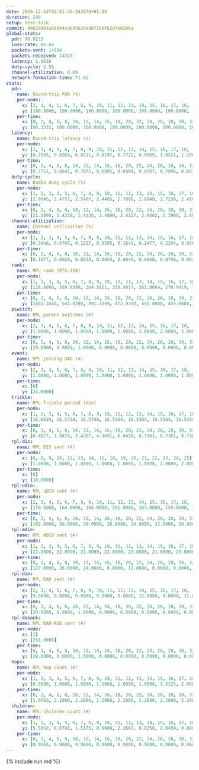 ```yaml
---
date: 2018-12-14T02:01:45.242078+01:00
duration: 240
setup: test-tsch
commit: 49620903a56894e3b45629ad8f156f62d7e02b6a
global-stats:
  pdr: 99.9233
  loss-rate: 8e-04
  packets-sent: 14334
  packets-received: 14323
  latency: 1.1016
  duty-cycle: 2.56
  channel-utilization: 0.09
  network-formation-time: 71.02
stats:
  pdr:
    name: Round-trip PDR (%)
    per-node:
      x: [2, 3, 4, 5, 6, 7, 8, 9, 10, 11, 12, 13, 14, 15, 16, 17, 18, 19, 20, 21, 22, 23, 24, 25]
      y: [100.0000, 100.0000, 100.0000, 100.0000, 100.0000, 100.0000, 100.0000, 99.8342, 100.0000, 100.0000, 99.8270, 99.8336, 100.0000, 100.0000, 100.0000, 100.0000, 99.6737, 99.8276, 99.8336, 99.8243, 100.0000, 99.8408, 99.8261, 99.8302]
    per-time:
      x: [0, 2, 4, 6, 8, 10, 12, 14, 16, 18, 20, 22, 24, 26, 28, 30, 32, 34, 36, 38, 40, 42, 44, 46, 48, 50, 52, 54, 56, 58, 60, 62, 64, 66, 68, 70, 72, 74, 76, 78, 80, 82, 84, 86, 88, 90, 92, 94, 96, 98, 100, 102, 104, 106, 108, 110, 112, 114, 116, 118, 120, 122, 124, 126, 128, 130, 132, 134, 136, 138, 140, 142, 144, 146, 148, 150, 152, 154, 156, 158, 160, 162, 164, 166, 168, 170, 172, 174, 176, 178, 180, 182, 184, 186, 188, 190, 192, 194, 196, 198, 200, 202, 204, 206, 208, 210, 212, 214, 216, 218, 220, 222, 224, 226, 228, 230, 232, 234, 236, 238, 240]
      y: [98.3333, 100.0000, 100.0000, 100.0000, 100.0000, 100.0000, 100.0000, 100.0000, 100.0000, 100.0000, 100.0000, 100.0000, 100.0000, 100.0000, 100.0000, 100.0000, 100.0000, 100.0000, 100.0000, 100.0000, 100.0000, 100.0000, 100.0000, 100.0000, 100.0000, 100.0000, 100.0000, 100.0000, 100.0000, 100.0000, 99.1667, 100.0000, 100.0000, 100.0000, 100.0000, 100.0000, 100.0000, 100.0000, 100.0000, 100.0000, 100.0000, 100.0000, 100.0000, 100.0000, 100.0000, 100.0000, 100.0000, 100.0000, 100.0000, 100.0000, 100.0000, 100.0000, 100.0000, 100.0000, 100.0000, 100.0000, 100.0000, 100.0000, 100.0000, 100.0000, 100.0000, 100.0000, 100.0000, 100.0000, 99.1667, 99.1667, 100.0000, 100.0000, 100.0000, 100.0000, 100.0000, 100.0000, 100.0000, 100.0000, 100.0000, 100.0000, 100.0000, 100.0000, 100.0000, 100.0000, 100.0000, 100.0000, 100.0000, 100.0000, 100.0000, 100.0000, 100.0000, 100.0000, 98.3333, 100.0000, 100.0000, 100.0000, 99.1667, 100.0000, 100.0000, 100.0000, 100.0000, 100.0000, 100.0000, 100.0000, 100.0000, 100.0000, 98.3333, 99.1667, 100.0000, 100.0000, 100.0000, 100.0000, 100.0000, 100.0000, 100.0000, 100.0000, 100.0000, 100.0000, 100.0000, 100.0000, 100.0000, 100.0000, 100.0000, 100.0000, null]
  latency:
    name: Round-trip latency (s)
    per-node:
      x: [2, 3, 4, 5, 6, 7, 8, 9, 10, 11, 12, 13, 14, 15, 16, 17, 18, 19, 20, 21, 22, 23, 24, 25]
      y: [0.7505, 0.8269, 0.8511, 0.8197, 0.7722, 0.9509, 1.0521, 1.1065, 0.9479, 1.2674, 1.0796, 1.0574, 1.2814, 0.9851, 1.1023, 1.1947, 1.2196, 1.3215, 1.1848, 1.2127, 1.2225, 1.4068, 1.4077, 1.4344]
    per-time:
      x: [0, 2, 4, 6, 8, 10, 12, 14, 16, 18, 20, 22, 24, 26, 28, 30, 32, 34, 36, 38, 40, 42, 44, 46, 48, 50, 52, 54, 56, 58, 60, 62, 64, 66, 68, 70, 72, 74, 76, 78, 80, 82, 84, 86, 88, 90, 92, 94, 96, 98, 100, 102, 104, 106, 108, 110, 112, 114, 116, 118, 120, 122, 124, 126, 128, 130, 132, 134, 136, 138, 140, 142, 144, 146, 148, 150, 152, 154, 156, 158, 160, 162, 164, 166, 168, 170, 172, 174, 176, 178, 180, 182, 184, 186, 188, 190, 192, 194, 196, 198, 200, 202, 204, 206, 208, 210, 212, 214, 216, 218, 220, 222, 224, 226, 228, 230, 232, 234, 236, 238, 240]
      y: [0.7751, 0.6641, 0.7075, 0.6895, 0.6804, 0.6707, 0.7096, 0.6510, 0.6811, 0.6858, 0.6849, 0.6244, 0.7101, 0.6697, 0.7033, 0.6613, 0.6397, 0.6554, 0.6495, 0.5918, 0.6489, 0.6509, 0.6779, 0.6478, 0.6486, 0.6580, 0.6738, 0.6962, 0.6653, 0.6900, 0.7261, 0.7246, 0.7059, 0.6369, 0.6681, 0.7204, 0.7377, 0.7192, 0.7232, 0.6345, 0.6250, 0.6439, 0.6937, 0.6861, 0.7558, 0.7147, 0.6875, 0.7639, 0.8117, 0.7498, 0.6805, 0.7103, 0.6535, 0.9630, 1.1023, 0.8999, 0.8710, 0.7252, 0.7328, 0.9306, 1.4457, 1.3342, 1.0127, 0.8956, 0.9151, 1.0277, 1.6009, 1.5561, 1.4793, 1.3241, 1.0351, 1.1120, 1.6472, 1.7138, 1.6334, 1.5407, 1.4644, 1.3166, 1.6140, 1.5999, 1.5833, 1.6351, 1.5959, 1.5869, 1.5841, 1.6019, 1.5835, 1.5679, 1.6218, 1.5477, 1.5743, 1.6030, 1.5571, 1.5636, 1.5334, 1.5414, 1.5302, 1.5127, 1.5677, 1.5648, 1.5654, 1.5979, 1.6074, 1.6338, 1.6036, 1.6051, 1.5703, 1.4981, 1.5565, 1.5505, 1.5284, 1.5297, 1.5833, 1.5832, 1.5457, 1.5362, 1.5290, 1.5024, 1.5110, 1.5352, null]
  duty-cycle:
    name: Radio duty cycle (%)
    per-node:
      x: [1, 2, 3, 4, 5, 6, 7, 8, 9, 10, 11, 12, 13, 14, 15, 16, 17, 18, 19, 20, 21, 22, 23, 24, 25]
      y: [2.9045, 2.4772, 2.5487, 2.4485, 2.7006, 2.6840, 2.7238, 2.4163, 2.3660, 2.5473, 2.4063, 2.4849, 2.5721, 2.4278, 2.7750, 2.5023, 2.5375, 2.5935, 2.5179, 2.6461, 2.5580, 2.6128, 2.5351, 2.4985, 2.5646]
    per-time:
      x: [0, 2, 4, 6, 8, 10, 12, 14, 16, 18, 20, 22, 24, 26, 28, 30, 32, 34, 36, 38, 40, 42, 44, 46, 48, 50, 52, 54, 56, 58, 60, 62, 64, 66, 68, 70, 72, 74, 76, 78, 80, 82, 84, 86, 88, 90, 92, 94, 96, 98, 100, 102, 104, 106, 108, 110, 112, 114, 116, 118, 120, 122, 124, 126, 128, 130, 132, 134, 136, 138, 140, 142, 144, 146, 148, 150, 152, 154, 156, 158, 160, 162, 164, 166, 168, 170, 172, 174, 176, 178, 180, 182, 184, 186, 188, 190, 192, 194, 196, 198, 200, 202, 204, 206, 208, 210, 212, 214, 216, 218, 220, 222, 224, 226, 228, 230, 232, 234, 236, 238, 240]
      y: [21.2890, 2.4338, 2.4130, 2.4090, 2.4137, 2.4002, 2.3900, 2.4017, 2.4100, 2.4078, 2.4016, 2.3846, 2.3980, 2.4162, 2.4270, 2.4191, 2.3951, 2.3937, 2.3978, 2.3967, 2.3799, 2.3981, 2.3932, 2.4028, 2.3941, 2.3993, 2.4092, 2.4044, 2.3944, 2.4168, 2.3890, 2.4093, 2.4199, 2.3975, 2.4026, 2.4021, 2.4059, 2.4022, 2.3979, 2.3960, 2.3971, 2.4037, 2.3916, 2.3993, 2.3921, 2.4066, 2.3894, 2.3956, 2.4039, 2.4035, 2.4040, 2.3985, 2.3925, 2.3849, 2.3907, 2.3869, 2.3963, 2.4064, 2.4031, 2.4171, 2.4037, 2.4001, 2.3974, 2.4092, 2.4070, 2.3941, 2.4044, 2.3958, 2.4064, 2.3983, 2.3972, 2.4125, 2.4070, 2.4119, 2.4015, 2.4157, 2.3929, 2.4071, 2.4086, 2.4074, 2.3998, 2.3958, 2.4013, 2.4074, 2.4079, 2.4166, 2.4220, 2.3976, 2.3932, 2.3939, 2.4002, 2.3994, 2.4040, 2.4230, 2.4153, 2.3984, 2.3950, 2.3912, 2.3994, 2.4056, 2.4006, 2.4050, 2.4101, 2.4387, 2.4487, 2.4324, 2.4239, 2.4166, 2.4065, 2.4185, 2.4168, 2.4047, 2.4071, 2.4286, 2.4284, 2.4123, 2.4063, 2.4138, 2.3933, 2.4039, null]
  channel-utilization:
    name: Channel utilization (%)
    per-node:
      x: [1, 2, 3, 4, 5, 6, 7, 8, 9, 10, 11, 12, 13, 14, 15, 16, 17, 18, 19, 20, 21, 22, 23, 24, 25]
      y: [0.3448, 0.0765, 0.1227, 0.0505, 0.1641, 0.1477, 0.2294, 0.0364, 0.0387, 0.0442, 0.0404, 0.0617, 0.0723, 0.0316, 0.1501, 0.0826, 0.0944, 0.0749, 0.0469, 0.0567, 0.0335, 0.0424, 0.0317, 0.0302, 0.0312]
    per-time:
      x: [0, 2, 4, 6, 8, 10, 12, 14, 16, 18, 20, 22, 24, 26, 28, 30, 32, 34, 36, 38, 40, 42, 44, 46, 48, 50, 52, 54, 56, 58, 60, 62, 64, 66, 68, 70, 72, 74, 76, 78, 80, 82, 84, 86, 88, 90, 92, 94, 96, 98, 100, 102, 104, 106, 108, 110, 112, 114, 116, 118, 120, 122, 124, 126, 128, 130, 132, 134, 136, 138, 140, 142, 144, 146, 148, 150, 152, 154, 156, 158, 160, 162, 164, 166, 168, 170, 172, 174, 176, 178, 180, 182, 184, 186, 188, 190, 192, 194, 196, 198, 200, 202, 204, 206, 208, 210, 212, 214, 216, 218, 220, 222, 224, 226, 228, 230, 232, 234, 236, 238, 240]
      y: [0.1077, 0.0920, 0.0838, 0.0859, 0.0849, 0.0860, 0.0798, 0.0830, 0.0851, 0.0875, 0.0839, 0.0766, 0.0851, 0.0912, 0.0936, 0.0910, 0.0806, 0.0810, 0.0827, 0.0813, 0.0738, 0.0848, 0.0797, 0.0824, 0.0799, 0.0827, 0.0877, 0.0886, 0.0827, 0.0927, 0.0792, 0.0894, 0.0931, 0.0827, 0.0839, 0.0839, 0.0863, 0.0840, 0.0834, 0.0831, 0.0807, 0.0834, 0.0801, 0.0827, 0.0813, 0.0884, 0.0803, 0.0830, 0.0867, 0.0826, 0.0844, 0.0802, 0.0785, 0.0764, 0.0803, 0.0794, 0.0801, 0.0843, 0.0833, 0.0851, 0.0828, 0.0824, 0.0815, 0.0864, 0.0865, 0.0831, 0.0861, 0.0811, 0.0847, 0.0829, 0.0832, 0.0899, 0.0880, 0.0902, 0.0864, 0.0905, 0.0797, 0.0873, 0.0869, 0.0902, 0.0850, 0.0825, 0.0865, 0.0885, 0.0873, 0.0895, 0.0923, 0.0824, 0.0845, 0.0825, 0.0853, 0.0852, 0.0869, 0.0907, 0.0897, 0.0807, 0.0807, 0.0798, 0.0836, 0.0877, 0.0830, 0.0881, 0.0883, 0.0993, 0.1024, 0.0961, 0.0923, 0.0877, 0.0843, 0.0895, 0.0897, 0.0832, 0.0846, 0.0955, 0.0956, 0.0879, 0.0844, 0.0886, 0.0782, 0.0837, null]
  rank:
    name: RPL rank (ETX-128)
    per-node:
      x: [1, 2, 3, 4, 5, 6, 7, 8, 9, 10, 11, 12, 13, 14, 15, 16, 17, 18, 19, 20, 21, 22, 23, 24, 25]
      y: [128.0000, 259.6390, 264.5851, 258.9917, 261.0664, 270.9419, 350.3551, 448.6322, 482.7490, 409.3210, 500.2049, 398.0898, 471.2450, 556.9465, 425.9795, 491.8843, 446.1516, 566.4177, 592.3185, 575.8065, 580.9917, 572.9091, 693.8633, 947.5833, 699.4309]
    per-time:
      x: [0, 2, 4, 6, 8, 10, 12, 14, 16, 18, 20, 22, 24, 26, 28, 30, 32, 34, 36, 38, 40, 42, 44, 46, 48, 50, 52, 54, 56, 58, 60, 62, 64, 66, 68, 70, 72, 74, 76, 78, 80, 82, 84, 86, 88, 90, 92, 94, 96, 98, 100, 102, 104, 106, 108, 110, 112, 114, 116, 118, 120, 122, 124, 126, 128, 130, 132, 134, 136, 138, 140, 142, 144, 146, 148, 150, 152, 154, 156, 158, 160, 162, 164, 166, 168, 170, 172, 174, 176, 178, 180, 182, 184, 186, 188, 190, 192, 194, 196, 198, 200, 202, 204, 206, 208, 210, 212, 214, 216, 218, 220, 222, 224, 226, 228, 230, 232, 234, 236, 238, 240]
      y: [1463.1646, 541.0200, 491.1569, 472.9200, 455.8800, 455.0600, 455.3200, 454.4200, 449.7800, 449.4000, 448.2600, 450.2000, 456.3654, 491.7170, 478.1200, 470.5600, 453.0400, 448.8200, 446.5200, 446.9200, 444.8600, 446.2000, 445.1600, 446.1400, 451.1600, 450.4200, 450.9000, 452.1961, 452.5686, 459.8491, 453.3654, 448.1373, 459.1176, 456.9412, 458.9000, 462.0192, 454.5098, 451.5000, 452.5882, 448.0400, 451.1569, 451.6667, 446.5800, 446.9000, 444.3000, 484.6923, 471.7800, 477.8846, 472.2963, 454.6000, 438.8627, 431.7600, 433.2800, 436.3400, 432.6863, 432.3725, 434.7451, 435.8039, 436.8600, 442.1600, 447.9000, 445.6800, 450.0000, 446.6200, 458.5000, 453.0588, 453.5000, 448.6078, 446.6800, 446.3800, 453.9200, 459.9800, 461.6667, 459.1200, 463.8077, 458.4902, 457.1154, 444.8200, 447.6400, 456.6154, 452.6600, 457.0000, 447.6800, 454.5800, 456.3600, 449.0000, 456.2549, 451.5098, 462.6078, 460.8235, 460.4800, 461.9608, 468.3462, 459.0000, 460.1200, 456.2600, 451.7800, 455.1961, 452.3654, 447.7451, 443.9412, 446.7600, 447.9400, 459.4314, 467.6000, 472.2800, 478.4231, 468.3000, 473.6415, 465.3077, 449.6400, 449.0400, 450.4118, 449.8000, 452.0000, 454.6275, 449.2800, 453.4314, 464.4600, 458.2745, null]
  pswitch:
    name: RPL parent switches (#)
    per-node:
      x: [2, 3, 4, 5, 6, 7, 8, 9, 10, 11, 12, 13, 14, 15, 16, 17, 18, 19, 20, 21, 22, 23, 24, 25]
      y: [1.0000, 1.0000, 1.0000, 1.0000, 1.0000, 5.0000, 2.0000, 3.0000, 3.0000, 4.0000, 5.0000, 9.0000, 3.0000, 4.0000, 2.0000, 4.0000, 9.0000, 8.0000, 8.0000, 2.0000, 2.0000, 16.0000, 12.0000, 6.0000]
    per-time:
      x: [0, 2, 4, 6, 8, 10, 12, 14, 16, 18, 20, 22, 24, 26, 28, 30, 32, 34, 36, 38, 40, 42, 44, 46, 48, 50, 52, 54, 56, 58, 60, 62, 64, 66, 68, 70, 72, 74, 76, 78, 80, 82, 84, 86, 88, 90, 92, 94, 96, 98, 100, 102, 104, 106, 108, 110, 112, 114, 116, 118, 120, 122, 124, 126, 128, 130, 132, 134, 136, 138, 140, 142, 144, 146, 148, 150, 152, 154, 156, 158, 160, 162, 164, 166, 168, 170, 172, 174, 176, 178, 180, 182, 184, 186, 188, 190, 192, 194, 196, 198, 200, 202, 204, 206, 208, 210, 212, 214, 216, 218, 220, 222, 224, 226, 228, 230, 232, 234, 236, 238]
      y: [29.0000, 0.0000, 1.0000, 0.0000, 0.0000, 0.0000, 0.0000, 0.0000, 0.0000, 0.0000, 0.0000, 0.0000, 2.0000, 3.0000, 0.0000, 0.0000, 0.0000, 0.0000, 0.0000, 0.0000, 0.0000, 0.0000, 0.0000, 0.0000, 0.0000, 0.0000, 0.0000, 1.0000, 1.0000, 3.0000, 2.0000, 1.0000, 1.0000, 1.0000, 0.0000, 2.0000, 1.0000, 2.0000, 1.0000, 0.0000, 1.0000, 1.0000, 0.0000, 0.0000, 0.0000, 2.0000, 0.0000, 2.0000, 4.0000, 0.0000, 1.0000, 0.0000, 0.0000, 0.0000, 1.0000, 1.0000, 1.0000, 1.0000, 0.0000, 0.0000, 0.0000, 0.0000, 1.0000, 0.0000, 4.0000, 1.0000, 0.0000, 1.0000, 0.0000, 0.0000, 0.0000, 0.0000, 1.0000, 0.0000, 2.0000, 1.0000, 2.0000, 0.0000, 0.0000, 2.0000, 0.0000, 1.0000, 0.0000, 0.0000, 0.0000, 2.0000, 1.0000, 1.0000, 1.0000, 1.0000, 0.0000, 1.0000, 2.0000, 3.0000, 0.0000, 0.0000, 0.0000, 1.0000, 2.0000, 1.0000, 1.0000, 0.0000, 0.0000, 1.0000, 0.0000, 0.0000, 2.0000, 0.0000, 3.0000, 2.0000, 0.0000, 0.0000, 1.0000, 0.0000, 1.0000, 1.0000, 0.0000, 1.0000, 0.0000, 1.0000]
  event:
    name: RPL joining DAG (#)
    per-node:
      x: [2, 3, 4, 5, 6, 7, 8, 9, 10, 11, 12, 13, 14, 15, 16, 17, 18, 19, 20, 21, 22, 23, 24, 25]
      y: [1.0000, 1.0000, 1.0000, 1.0000, 1.0000, 1.0000, 1.0000, 1.0000, 1.0000, 1.0000, 1.0000, 1.0000, 1.0000, 1.0000, 1.0000, 1.0000, 1.0000, 1.0000, 1.0000, 1.0000, 1.0000, 1.0000, 1.0000, 1.0000]
    per-time:
      x: [0]
      y: [24.0000]
  trickle:
    name: RPL Trickle period (min)
    per-node:
      x: [1, 2, 3, 4, 5, 6, 7, 8, 9, 10, 11, 12, 13, 14, 15, 16, 17, 18, 19, 20, 21, 22, 23, 24, 25]
      y: [16.6639, 16.5758, 16.5758, 16.5304, 16.5304, 16.5304, 16.5459, 16.5344, 16.5382, 16.5377, 16.5868, 16.4077, 16.5603, 16.5382, 16.5370, 16.5338, 16.5415, 16.4857, 16.4113, 16.5497, 16.5270, 16.5267, 16.5189, 16.5644, 16.5425]
    per-time:
      x: [0, 2, 4, 6, 8, 10, 12, 14, 16, 18, 20, 22, 24, 26, 28, 30, 32, 34, 36, 38, 40, 42, 44, 46, 48, 50, 52, 54, 56, 58, 60, 62, 64, 66, 68, 70, 72, 74, 76, 78, 80, 82, 84, 86, 88, 90, 92, 94, 96, 98, 100, 102, 104, 106, 108, 110, 112, 114, 116, 118, 120, 122, 124, 126, 128, 130, 132, 134, 136, 138, 140, 142, 144, 146, 148, 150, 152, 154, 156, 158, 160, 162, 164, 166, 168, 170, 172, 174, 176, 178, 180, 182, 184, 186, 188, 190, 192, 194, 196, 198, 200, 202, 204, 206, 208, 210, 212, 214, 216, 218, 220, 222, 224, 226, 228, 230, 232, 234, 236, 238, 240]
      y: [0.4027, 1.9879, 3.4267, 4.3691, 6.6410, 8.7381, 8.7381, 8.7381, 9.4372, 17.4763, 17.4763, 17.4763, 17.4763, 17.4763, 17.4763, 17.4763, 17.4763, 17.4763, 17.4763, 17.4763, 17.4763, 17.4763, 17.4763, 17.4763, 17.4763, 17.4763, 17.4763, 17.4763, 17.4763, 17.4763, 17.4763, 17.4763, 17.4763, 17.4763, 17.4763, 17.4763, 17.4763, 17.4763, 17.4763, 17.4763, 17.4763, 17.4763, 17.4763, 17.4763, 17.4763, 17.4763, 17.4763, 17.4763, 17.4763, 17.4763, 17.4763, 17.4763, 17.4763, 17.4763, 17.4763, 17.4763, 17.4763, 17.4763, 17.4763, 17.4763, 17.4763, 17.4763, 17.4763, 17.4763, 17.4763, 17.4763, 17.4763, 17.4763, 17.4763, 17.4763, 17.4763, 17.4763, 17.4763, 17.4763, 17.4763, 17.4763, 17.4763, 17.4763, 17.4763, 17.4763, 17.4763, 17.4763, 17.4763, 17.4763, 17.4763, 17.4763, 17.4763, 17.4763, 17.4763, 17.4763, 17.4763, 17.4763, 17.4763, 17.4763, 17.4763, 17.4763, 17.4763, 17.4763, 17.4763, 17.4763, 17.4763, 17.4763, 17.4763, 17.4763, 17.4763, 17.4763, 17.4763, 17.4763, 17.4763, 17.4763, 17.4763, 17.4763, 17.4763, 17.4763, 17.4763, 17.4763, 17.4763, 17.4763, 17.4763, 17.4763, null]
  rpl-dis:
    name: RPL DIS sent (#)
    per-node:
      x: [6, 8, 9, 10, 12, 13, 14, 15, 18, 19, 20, 21, 22, 23, 24, 25]
      y: [1.0000, 1.0000, 1.0000, 1.0000, 1.0000, 1.0000, 1.0000, 2.0000, 1.0000, 1.0000, 2.0000, 1.0000, 1.0000, 1.0000, 2.0000, 1.0000]
    per-time:
      x: [0]
      y: [19.0000]
  rpl-udio:
    name: RPL uDIO sent (#)
    per-node:
      x: [2, 3, 4, 5, 6, 7, 8, 9, 10, 11, 12, 13, 14, 15, 16, 17, 18, 19, 20, 21, 22, 23, 24, 25]
      y: [170.0000, 164.0000, 166.0000, 161.0000, 163.0000, 150.0000, 174.0000, 169.0000, 167.0000, 166.0000, 163.0000, 176.0000, 168.0000, 167.0000, 159.0000, 155.0000, 163.0000, 169.0000, 164.0000, 160.0000, 164.0000, 167.0000, 162.0000, 168.0000]
    per-time:
      x: [0, 2, 4, 6, 8, 10, 12, 14, 16, 18, 20, 22, 24, 26, 28, 30, 32, 34, 36, 38, 40, 42, 44, 46, 48, 50, 52, 54, 56, 58, 60, 62, 64, 66, 68, 70, 72, 74, 76, 78, 80, 82, 84, 86, 88, 90, 92, 94, 96, 98, 100, 102, 104, 106, 108, 110, 112, 114, 116, 118, 120, 122, 124, 126, 128, 130, 132, 134, 136, 138, 140, 142, 144, 146, 148, 150, 152, 154, 156, 158, 160, 162, 164, 166, 168, 170, 172, 174, 176, 178, 180, 182, 184, 186, 188, 190, 192, 194, 196, 198, 200, 202, 204, 206, 208, 210, 212, 214, 216, 218, 220, 222, 224, 226, 228, 230, 232, 234, 236, 238, 240]
      y: [102.0000, 36.0000, 36.0000, 36.0000, 34.0000, 31.0000, 30.0000, 35.0000, 30.0000, 35.0000, 31.0000, 35.0000, 32.0000, 37.0000, 33.0000, 33.0000, 29.0000, 27.0000, 37.0000, 35.0000, 30.0000, 28.0000, 34.0000, 30.0000, 32.0000, 35.0000, 33.0000, 33.0000, 28.0000, 30.0000, 38.0000, 30.0000, 36.0000, 32.0000, 28.0000, 35.0000, 28.0000, 33.0000, 30.0000, 32.0000, 38.0000, 30.0000, 34.0000, 34.0000, 30.0000, 33.0000, 34.0000, 34.0000, 33.0000, 37.0000, 28.0000, 29.0000, 29.0000, 29.0000, 37.0000, 31.0000, 32.0000, 31.0000, 33.0000, 29.0000, 33.0000, 31.0000, 30.0000, 32.0000, 34.0000, 28.0000, 31.0000, 33.0000, 31.0000, 33.0000, 36.0000, 32.0000, 31.0000, 32.0000, 26.0000, 34.0000, 35.0000, 36.0000, 31.0000, 31.0000, 33.0000, 34.0000, 31.0000, 37.0000, 35.0000, 37.0000, 37.0000, 35.0000, 33.0000, 27.0000, 31.0000, 32.0000, 33.0000, 32.0000, 33.0000, 29.0000, 35.0000, 33.0000, 33.0000, 31.0000, 32.0000, 30.0000, 31.0000, 32.0000, 32.0000, 33.0000, 37.0000, 28.0000, 37.0000, 32.0000, 33.0000, 31.0000, 26.0000, 35.0000, 32.0000, 31.0000, 35.0000, 38.0000, 26.0000, 29.0000, 0.0000]
  rpl-mdio:
    name: RPL mDIO sent (#)
    per-node:
      x: [1, 2, 3, 4, 5, 6, 7, 8, 9, 10, 11, 12, 13, 14, 15, 16, 17, 18, 19, 20, 21, 22, 23, 24, 25]
      y: [22.0000, 22.0000, 22.0000, 22.0000, 23.0000, 21.0000, 23.0000, 20.0000, 22.0000, 21.0000, 21.0000, 21.0000, 21.0000, 20.0000, 21.0000, 22.0000, 24.0000, 23.0000, 23.0000, 20.0000, 22.0000, 20.0000, 20.0000, 21.0000, 22.0000]
    per-time:
      x: [0, 2, 4, 6, 8, 10, 12, 14, 16, 18, 20, 22, 24, 26, 28, 30, 32, 34, 36, 38, 40, 42, 44, 46, 48, 50, 52, 54, 56, 58, 60, 62, 64, 66, 68, 70, 72, 74, 76, 78, 80, 82, 84, 86, 88, 90, 92, 94, 96, 98, 100, 102, 104, 106, 108, 110, 112, 114, 116, 118, 120, 122, 124, 126, 128, 130, 132, 134, 136, 138, 140, 142, 144, 146, 148, 150, 152, 154, 156, 158, 160, 162, 164, 166, 168, 170, 172, 174, 176, 178, 180, 182, 184, 186, 188, 190, 192, 194, 196, 198, 200, 202, 204, 206, 208, 210, 212, 214, 216, 218, 220, 222, 224, 226, 228, 230, 232, 234, 236, 238, 240]
      y: [127.0000, 26.0000, 24.0000, 8.0000, 17.0000, 0.0000, 0.0000, 10.0000, 13.0000, 2.0000, 0.0000, 0.0000, 0.0000, 6.0000, 7.0000, 7.0000, 4.0000, 1.0000, 0.0000, 0.0000, 0.0000, 0.0000, 4.0000, 9.0000, 5.0000, 6.0000, 1.0000, 0.0000, 0.0000, 0.0000, 2.0000, 5.0000, 7.0000, 6.0000, 3.0000, 2.0000, 0.0000, 0.0000, 0.0000, 3.0000, 7.0000, 6.0000, 4.0000, 5.0000, 0.0000, 0.0000, 0.0000, 0.0000, 3.0000, 6.0000, 6.0000, 5.0000, 5.0000, 0.0000, 0.0000, 0.0000, 0.0000, 5.0000, 4.0000, 14.0000, 2.0000, 0.0000, 0.0000, 0.0000, 0.0000, 1.0000, 5.0000, 4.0000, 7.0000, 8.0000, 0.0000, 0.0000, 0.0000, 0.0000, 4.0000, 8.0000, 5.0000, 3.0000, 5.0000, 0.0000, 0.0000, 0.0000, 0.0000, 4.0000, 6.0000, 5.0000, 7.0000, 3.0000, 0.0000, 0.0000, 0.0000, 0.0000, 0.0000, 9.0000, 5.0000, 7.0000, 4.0000, 0.0000, 0.0000, 0.0000, 2.0000, 4.0000, 6.0000, 9.0000, 4.0000, 0.0000, 0.0000, 0.0000, 0.0000, 4.0000, 2.0000, 14.0000, 4.0000, 1.0000, 0.0000, 0.0000, 0.0000, 0.0000, 5.0000, 6.0000, 1.0000]
  rpl-dao:
    name: RPL DAO sent (#)
    per-node:
      x: [2, 3, 4, 5, 6, 7, 8, 9, 10, 11, 12, 13, 14, 15, 16, 17, 18, 19, 20, 21, 22, 23, 24, 25]
      y: [9.0000, 9.0000, 9.0000, 9.0000, 9.0000, 12.0000, 9.0000, 11.0000, 10.0000, 10.0000, 14.0000, 14.0000, 9.0000, 10.0000, 11.0000, 10.0000, 12.0000, 13.0000, 12.0000, 11.0000, 10.0000, 16.0000, 17.0000, 12.0000]
    per-time:
      x: [0, 2, 4, 6, 8, 10, 12, 14, 16, 18, 20, 22, 24, 26, 28, 30, 32, 34, 36, 38, 40, 42, 44, 46, 48, 50, 52, 54, 56, 58, 60, 62, 64, 66, 68, 70, 72, 74, 76, 78, 80, 82, 84, 86, 88, 90, 92, 94, 96, 98, 100, 102, 104, 106, 108, 110, 112, 114, 116, 118, 120, 122, 124, 126, 128, 130, 132, 134, 136, 138, 140, 142, 144, 146, 148, 150, 152, 154, 156, 158, 160, 162, 164, 166, 168, 170, 172, 174, 176, 178, 180, 182, 184, 186, 188, 190, 192, 194, 196, 198, 200, 202, 204, 206, 208, 210, 212, 214, 216, 218, 220, 222, 224, 226, 228, 230, 232, 234, 236, 238]
      y: [29.0000, 0.0000, 1.0000, 0.0000, 0.0000, 0.0000, 0.0000, 0.0000, 0.0000, 0.0000, 0.0000, 0.0000, 2.0000, 3.0000, 18.0000, 2.0000, 0.0000, 0.0000, 0.0000, 0.0000, 0.0000, 0.0000, 0.0000, 0.0000, 0.0000, 0.0000, 1.0000, 4.0000, 14.0000, 8.0000, 2.0000, 1.0000, 1.0000, 1.0000, 0.0000, 2.0000, 1.0000, 3.0000, 1.0000, 0.0000, 1.0000, 2.0000, 3.0000, 10.0000, 0.0000, 4.0000, 1.0000, 2.0000, 4.0000, 1.0000, 1.0000, 1.0000, 0.0000, 0.0000, 2.0000, 2.0000, 3.0000, 10.0000, 1.0000, 0.0000, 1.0000, 0.0000, 5.0000, 3.0000, 3.0000, 1.0000, 0.0000, 1.0000, 1.0000, 0.0000, 3.0000, 8.0000, 2.0000, 0.0000, 4.0000, 1.0000, 2.0000, 1.0000, 2.0000, 2.0000, 1.0000, 2.0000, 1.0000, 0.0000, 1.0000, 8.0000, 7.0000, 1.0000, 2.0000, 2.0000, 0.0000, 3.0000, 3.0000, 4.0000, 0.0000, 0.0000, 0.0000, 2.0000, 3.0000, 4.0000, 6.0000, 0.0000, 0.0000, 5.0000, 0.0000, 3.0000, 3.0000, 2.0000, 2.0000, 2.0000, 0.0000, 1.0000, 1.0000, 4.0000, 5.0000, 2.0000, 0.0000, 4.0000, 0.0000, 2.0000]
  rpl-daoack:
    name: RPL DAO-ACK sent (#)
    per-node:
      x: [1]
      y: [261.0000]
    per-time:
      x: [0, 2, 4, 6, 8, 10, 12, 14, 16, 18, 20, 22, 24, 26, 28, 30, 32, 34, 36, 38, 40, 42, 44, 46, 48, 50, 52, 54, 56, 58, 60, 62, 64, 66, 68, 70, 72, 74, 76, 78, 80, 82, 84, 86, 88, 90, 92, 94, 96, 98, 100, 102, 104, 106, 108, 110, 112, 114, 116, 118, 120, 122, 124, 126, 128, 130, 132, 134, 136, 138, 140, 142, 144, 146, 148, 150, 152, 154, 156, 158, 160, 162, 164, 166, 168, 170, 172, 174, 176, 178, 180, 182, 184, 186, 188, 190, 192, 194, 196, 198, 200, 202, 204, 206, 208, 210, 212, 214, 216, 218, 220, 222, 224, 226, 228, 230, 232, 234, 236, 238]
      y: [29.0000, 0.0000, 1.0000, 0.0000, 0.0000, 0.0000, 0.0000, 0.0000, 0.0000, 0.0000, 0.0000, 0.0000, 2.0000, 3.0000, 18.0000, 2.0000, 0.0000, 0.0000, 0.0000, 0.0000, 0.0000, 0.0000, 0.0000, 0.0000, 0.0000, 0.0000, 1.0000, 4.0000, 15.0000, 7.0000, 2.0000, 1.0000, 1.0000, 1.0000, 0.0000, 2.0000, 1.0000, 2.0000, 1.0000, 0.0000, 1.0000, 2.0000, 3.0000, 10.0000, 0.0000, 3.0000, 1.0000, 2.0000, 4.0000, 1.0000, 1.0000, 1.0000, 0.0000, 0.0000, 2.0000, 2.0000, 3.0000, 8.0000, 1.0000, 0.0000, 1.0000, 0.0000, 5.0000, 3.0000, 3.0000, 1.0000, 0.0000, 1.0000, 1.0000, 0.0000, 3.0000, 8.0000, 2.0000, 0.0000, 3.0000, 1.0000, 2.0000, 1.0000, 2.0000, 2.0000, 1.0000, 2.0000, 1.0000, 0.0000, 1.0000, 7.0000, 7.0000, 1.0000, 2.0000, 2.0000, 0.0000, 3.0000, 3.0000, 4.0000, 0.0000, 0.0000, 0.0000, 2.0000, 3.0000, 4.0000, 6.0000, 0.0000, 0.0000, 5.0000, 0.0000, 3.0000, 3.0000, 2.0000, 2.0000, 2.0000, 0.0000, 1.0000, 1.0000, 4.0000, 5.0000, 2.0000, 0.0000, 3.0000, 0.0000, 2.0000]
  hops:
    name: RPL hop count (#)
    per-node:
      x: [1, 2, 3, 4, 5, 6, 7, 8, 9, 10, 11, 12, 13, 14, 15, 16, 17, 18, 19, 20, 21, 22, 23, 24, 25]
      y: [0.0000, 1.0000, 1.0000, 1.0000, 1.0000, 1.0000, 1.5125, 2.0000, 2.1375, 2.0000, 2.5208, 1.9833, 2.2167, 2.9875, 2.0000, 2.5208, 2.1417, 3.0292, 3.2667, 3.1088, 3.0000, 3.0000, 4.0335, 4.0335, 4.0292]
    per-time:
      x: [0, 2, 4, 6, 8, 10, 12, 14, 16, 18, 20, 22, 24, 26, 28, 30, 32, 34, 36, 38, 40, 42, 44, 46, 48, 50, 52, 54, 56, 58, 60, 62, 64, 66, 68, 70, 72, 74, 76, 78, 80, 82, 84, 86, 88, 90, 92, 94, 96, 98, 100, 102, 104, 106, 108, 110, 112, 114, 116, 118, 120, 122, 124, 126, 128, 130, 132, 134, 136, 138, 140, 142, 144, 146, 148, 150, 152, 154, 156, 158, 160, 162, 164, 166, 168, 170, 172, 174, 176, 178, 180, 182, 184, 186, 188, 190, 192, 194, 196, 198, 200, 202, 204, 206, 208, 210, 212, 214, 216, 218, 220, 222, 224, 226, 228, 230, 232, 234, 236, 238]
      y: [1.9783, 2.2000, 2.2000, 2.2000, 2.2000, 2.2000, 2.2000, 2.2000, 2.2000, 2.2000, 2.2000, 2.2000, 2.2000, 2.1800, 2.1600, 2.1600, 2.1600, 2.1600, 2.1600, 2.1600, 2.1600, 2.1600, 2.1600, 2.1600, 2.1600, 2.1600, 2.1600, 2.1600, 2.1600, 2.1600, 2.1600, 2.1800, 2.2000, 2.2000, 2.2000, 2.2000, 2.2000, 2.2000, 2.2000, 2.2000, 2.2000, 2.2000, 2.2000, 2.2000, 2.2000, 2.2000, 2.2000, 2.2000, 2.1600, 2.1600, 2.1600, 2.1600, 2.1600, 2.1600, 2.1600, 2.1600, 2.1600, 2.2200, 2.2800, 2.2800, 2.2800, 2.2800, 2.3000, 2.3200, 2.3200, 2.3200, 2.3200, 2.3200, 2.3200, 2.3200, 2.3200, 2.3200, 2.3000, 2.2800, 2.2800, 2.2800, 2.2800, 2.2800, 2.2800, 2.2800, 2.2800, 2.2800, 2.2800, 2.2800, 2.2800, 2.2800, 2.2800, 2.2400, 2.2000, 2.2800, 2.2800, 2.2800, 2.2800, 2.3600, 2.3600, 2.3600, 2.3600, 2.3600, 2.3600, 2.3400, 2.3200, 2.3200, 2.3200, 2.5600, 2.5600, 2.5600, 2.5600, 2.4000, 2.4000, 2.4000, 2.4000, 2.4000, 2.4000, 2.4000, 2.4000, 2.4000, 2.4000, 2.4000, 2.4000, 2.2800]
  children:
    name: RPL children count (#)
    per-node:
      x: [1, 2, 3, 4, 5, 6, 7, 8, 9, 10, 11, 12, 13, 14, 15, 16, 17, 18, 19, 20, 21, 22, 23, 24, 25]
      y: [5.5042, 0.6792, 1.5375, 0.6000, 2.2667, 0.8250, 2.9458, 0.0000, 0.1042, 0.3500, 0.1875, 0.8667, 0.7417, 0.0000, 2.4333, 0.9625, 0.8792, 1.4917, 0.4292, 0.8410, 0.0417, 0.3013, 0.0000, 0.0000, 0.0000]
    per-time:
      x: [0, 2, 4, 6, 8, 10, 12, 14, 16, 18, 20, 22, 24, 26, 28, 30, 32, 34, 36, 38, 40, 42, 44, 46, 48, 50, 52, 54, 56, 58, 60, 62, 64, 66, 68, 70, 72, 74, 76, 78, 80, 82, 84, 86, 88, 90, 92, 94, 96, 98, 100, 102, 104, 106, 108, 110, 112, 114, 116, 118, 120, 122, 124, 126, 128, 130, 132, 134, 136, 138, 140, 142, 144, 146, 148, 150, 152, 154, 156, 158, 160, 162, 164, 166, 168, 170, 172, 174, 176, 178, 180, 182, 184, 186, 188, 190, 192, 194, 196, 198, 200, 202, 204, 206, 208, 210, 212, 214, 216, 218, 220, 222, 224, 226, 228, 230, 232, 234, 236, 238]
      y: [0.9565, 0.9600, 0.9600, 0.9600, 0.9600, 0.9600, 0.9600, 0.9600, 0.9600, 0.9600, 0.9600, 0.9600, 0.9600, 0.9600, 0.9600, 0.9600, 0.9600, 0.9600, 0.9600, 0.9600, 0.9600, 0.9600, 0.9600, 0.9600, 0.9600, 0.9600, 0.9600, 0.9600, 0.9600, 0.9600, 0.9600, 0.9600, 0.9600, 0.9600, 0.9600, 0.9600, 0.9600, 0.9600, 0.9600, 0.9600, 0.9600, 0.9600, 0.9600, 0.9600, 0.9600, 0.9600, 0.9600, 0.9600, 0.9600, 0.9600, 0.9600, 0.9600, 0.9600, 0.9600, 0.9600, 0.9600, 0.9600, 0.9600, 0.9600, 0.9600, 0.9600, 0.9600, 0.9600, 0.9600, 0.9600, 0.9600, 0.9600, 0.9600, 0.9600, 0.9600, 0.9600, 0.9600, 0.9600, 0.9600, 0.9600, 0.9600, 0.9600, 0.9600, 0.9600, 0.9600, 0.9600, 0.9600, 0.9600, 0.9600, 0.9600, 0.9600, 0.9600, 0.9600, 0.9600, 0.9600, 0.9600, 0.9600, 0.9600, 0.9600, 0.9600, 0.9600, 0.9600, 0.9600, 0.9600, 0.9600, 0.9600, 0.9600, 0.9600, 0.9600, 0.9600, 0.9600, 0.9600, 0.9600, 0.9600, 0.9600, 0.9600, 0.9600, 0.9600, 0.9600, 0.9600, 0.9600, 0.9600, 0.9600, 0.9600, 0.9600]
---
```


{% include run.md %}
